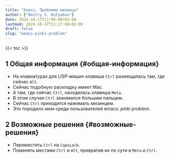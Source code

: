 ```yaml
---
title: "Emacs. Проблема мизинца"
author: ["Dmitry S. Kulyabov"]
date: 2024-10-17T11:06:00+03:00
lastmod: 2024-10-17T11:27:00+03:00
draft: false
slug: "emacs-pinki-problem"
---
```


<!--more-->

{{< toc >}}


## <span class="section-num">1</span> Общая информация {#общая-информация}

-   На клавиатурах для LISP-машин клавиша `Ctrl` размещалась там, где сейчас `Alt`.
-   Сейчас подобную раскладку имеет Mac.
-   А там, где сейчас `Ctrl`, находилась клавиша `Meta`.
-   В этом случае `Ctrl` зажимался большим пальцем.
-   Сейчас `Ctrl` приходится нажимать мизинцем.
-   Это породило мем среди пользователей emacs: _pinki problem_.


## <span class="section-num">2</span> Возможные решения {#возможные-решения}

-   Переместить `Ctrl` на `CapsLock`.
-   Поменять местами `Ctrl` и `Alt`, превратив их по сути в `Meta` и `Ctrl`.
